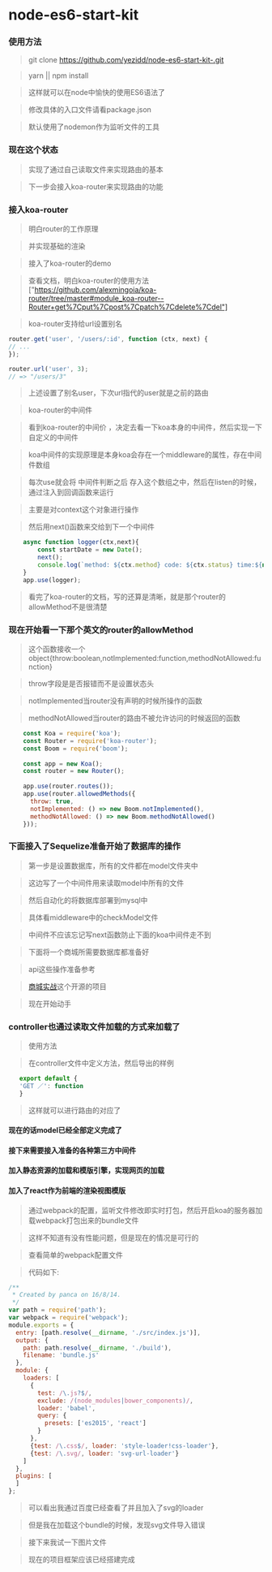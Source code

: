 # node-es6-start-kit

### 使用方法

> git clone https://github.com/yezidd/node-es6-start-kit-.git

> yarn || npm install

> 这样就可以在node中愉快的使用ES6语法了

> 修改具体的入口文件请看package.json

> 默认使用了nodemon作为监听文件的工具

### 现在这个状态

> 实现了通过自己读取文件来实现路由的基本

> 下一步会接入koa-router来实现路由的功能

### 接入koa-router

> 明白router的工作原理

> 并实现基础的渲染

> 接入了koa-router的demo

> 查看文档，明白koa-router的使用方法["https://github.com/alexmingoia/koa-router/tree/master#module_koa-router--Router+get%7Cput%7Cpost%7Cpatch%7Cdelete%7Cdel"]

> koa-router支持给url设置别名

``` javascript
router.get('user', '/users/:id', function (ctx, next) {
// ...
});

router.url('user', 3);
// => "/users/3"
```

>上述设置了别名user，下次url指代的user就是之前的路由

> koa-router的中间件

> 看到koa-router的中间价 ，决定去看一下koa本身的中间件，然后实现一下自定义的中间件

> koa中间件的实现原理是本身koa会存在一个middleware的属性，存在中间件数组

> 每次use就会将 中间件判断之后 存入这个数组之中，然后在listen的时候，通过注入到回调函数来运行

> 主要是对context这个对象进行操作

> 然后用next()函数来交给到下一个中间件

``` javascript
	async function logger(ctx,next){
		const startDate = new Date();
  		next();
  		console.log(`method: ${ctx.method} code: ${ctx.status} time:${new Date() -startDate}ms`);
	}
	app.use(logger);
```

> 看完了koa-router的文档，写的还算是清晰，就是那个router的allowMethod不是很清楚

### 现在开始看一下那个英文的router的allowMethod

> 这个函数接收一个object{throw:boolean,notImplemented:function,methodNotAllowed:function}

> throw字段是是否报错而不是设置状态头

> notImplemented当router没有声明的时候所操作的函数

> methodNotAllowed当router的路由不被允许访问的时候返回的函数

```javascript
    const Koa = require('koa');
    const Router = require('koa-router');
    const Boom = require('boom');
    
    const app = new Koa();
    const router = new Router();
    
    app.use(router.routes());
    app.use(router.allowedMethods({
      throw: true,
      notImplemented: () => new Boom.notImplemented(),
      methodNotAllowed: () => new Boom.methodNotAllowed()
    }));
```
### 下面接入了Sequelize准备开始了数据库的操作

> 第一步是设置数据库，所有的文件都在model文件夹中

> 这边写了一个中间件用来读取model中所有的文件

> 然后自动化的将数据库部署到mysql中

> 具体看middleware中的checkModel文件

> 中间件不应该忘记写next函数防止下面的koa中间件走不到

> 下面将一个商城所需要数据库都准备好

> api这些操作准备参考

> [商城实战]("git@github.com:skyvow/m-mall-admin.git")这个开源的项目

> 现在开始动手

### controller也通过读取文件加载的方式来加载了

> 使用方法

> 在controller文件中定义方法，然后导出的样例

``` javascript
   export default {
   'GET ／': function
   }
```

> 这样就可以进行路由的对应了

#### 现在的话model已经全部定义完成了
#### 接下来需要接入准备的各种第三方中间件
#### 加入静态资源的加载和模版引擎，实现网页的加载

#### 加入了react作为前端的渲染视图模版

> 通过webpack的配置，监听文件修改即实时打包，然后开启koa的服务器加载webpack打包出来的bundle文件

> 这样不知道有没有性能问题，但是现在的情况是可行的

> 查看简单的webpack配置文件

> 代码如下:

``` javascript 1.5
/**
 * Created by panca on 16/8/14.
 */
var path = require('path');
var webpack = require('webpack');
module.exports = {
  entry: [path.resolve(__dirname, './src/index.js')],
  output: {
    path: path.resolve(__dirname, './build'),
    filename: 'bundle.js'
  },
  module: {
    loaders: [
      {
        test: /\.js?$/,
        exclude: /(node_modules|bower_components)/,
        loader: 'babel',
        query: {
          presets: ['es2015', 'react']
        }
      },
      {test: /\.css$/, loader: 'style-loader!css-loader'},
      {test: /\.svg/, loader: 'svg-url-loader'}
    ]
  },
  plugins: [
  ]
};
```

> 可以看出我通过百度已经查看了并且加入了svg的loader

> 但是我在加载这个bundle的时候，发现svg文件导入错误

> 接下来我试一下图片文件

> 现在的项目框架应该已经搭建完成
